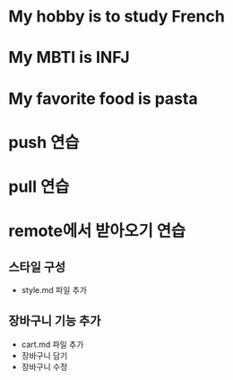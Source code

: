 # My hobby is to study French
# My MBTI is INFJ
# My favorite food is pasta
# push 연습
# pull 연습
# remote에서 받아오기 연습

## 스타일 구성
- style.md 파일 추가

## 장바구니 기능 추가
- cart.md 파일 추가
- 장바구니 담기
- 장바구니 수정
